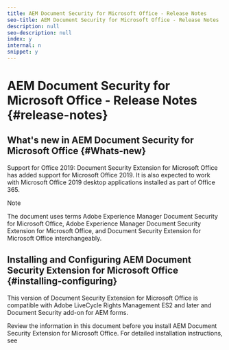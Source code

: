 ```yaml
---
title: AEM Document Security for Microsoft Office - Release Notes
seo-title: AEM Document Security for Microsoft Office - Release Notes
description: null
seo-description: null
index: y
internal: n
snippet: y
---
```


# AEM Document Security for Microsoft Office - Release Notes {#release-notes}

##  What's new in AEM Document Security for Microsoft Office {#Whats-new}

Support for Office 2019: Document Security Extension for Microsoft Office has added support for Microsoft Office 2019. It is also expected to work with Microsoft Office 2019 desktop applications installed as part of Office 365.

>[!NOTE]
>
> The document uses terms Adobe Experience Manager Document Security for Microsoft Office, Adobe Experience Manager Document Security Extension for Microsoft Office, and Document Security Extension for Microsoft Office interchangeably.

## Installing and Configuring AEM Document Security Extension for Microsoft Office {#installing-configuring}

This version of Document Security Extension for Microsoft Office is compatible with Adobe LiveCycle Rights Management ES2 and later and Document Security add-on for AEM forms.

Review the information in this document before you install AEM Document Security Extension for Microsoft Office. For detailed installation instructions, see
